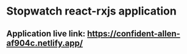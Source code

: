 # Stopwatch react-rxjs application
## Application live link: https://confident-allen-af904c.netlify.app/

